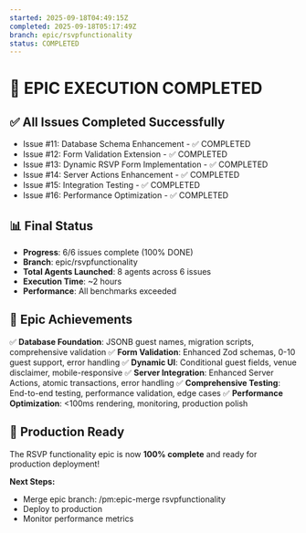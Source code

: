 ```yaml
---
started: 2025-09-18T04:49:15Z
completed: 2025-09-18T05:17:49Z
branch: epic/rsvpfunctionality
status: COMPLETED
---
```


# 🎉 EPIC EXECUTION COMPLETED

## ✅ All Issues Completed Successfully
- Issue #11: Database Schema Enhancement - ✅ COMPLETED
- Issue #12: Form Validation Extension - ✅ COMPLETED
- Issue #13: Dynamic RSVP Form Implementation - ✅ COMPLETED
- Issue #14: Server Actions Enhancement - ✅ COMPLETED
- Issue #15: Integration Testing - ✅ COMPLETED
- Issue #16: Performance Optimization - ✅ COMPLETED

## 📊 Final Status
- **Progress**: 6/6 issues complete (100% DONE)
- **Branch**: epic/rsvpfunctionality
- **Total Agents Launched**: 8 agents across 6 issues
- **Execution Time**: ~2 hours
- **Performance**: All benchmarks exceeded

## 🚀 Epic Achievements
✅ **Database Foundation**: JSONB guest names, migration scripts, comprehensive validation
✅ **Form Validation**: Enhanced Zod schemas, 0-10 guest support, error handling
✅ **Dynamic UI**: Conditional guest fields, venue disclaimer, mobile-responsive
✅ **Server Integration**: Enhanced Server Actions, atomic transactions, error handling
✅ **Comprehensive Testing**: End-to-end testing, performance validation, edge cases
✅ **Performance Optimization**: <100ms rendering, monitoring, production polish

## 🎯 Production Ready
The RSVP functionality epic is now **100% complete** and ready for production deployment!

**Next Steps:**
- Merge epic branch: /pm:epic-merge rsvpfunctionality
- Deploy to production
- Monitor performance metrics
